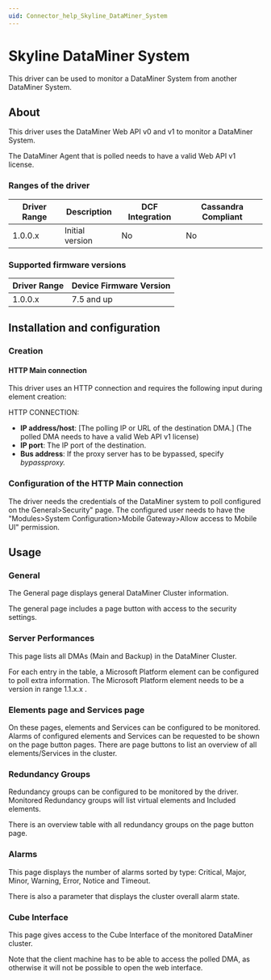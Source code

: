 ```yaml
---
uid: Connector_help_Skyline_DataMiner_System
---
```


# Skyline DataMiner System

This driver can be used to monitor a DataMiner System from another DataMiner System.

## About

This driver uses the DataMiner Web API v0 and v1 to monitor a DataMiner System.

The DataMiner Agent that is polled needs to have a valid Web API v1 license.

### Ranges of the driver

| **Driver Range** | **Description** | **DCF Integration** | **Cassandra Compliant** |
|------------------|-----------------|---------------------|-------------------------|
| 1.0.0.x          | Initial version | No                  | No                      |

### Supported firmware versions

| **Driver Range** | **Device Firmware Version** |
|------------------|-----------------------------|
| 1.0.0.x          | 7.5 and up                  |

## Installation and configuration

### Creation

#### HTTP Main connection

This driver uses an HTTP connection and requires the following input during element creation:

HTTP CONNECTION:

- **IP address/host**: \[The polling IP or URL of the destination DMA.\] (The polled DMA needs to have a valid Web API v1 license)
- **IP port**: The IP port of the destination.
- **Bus address**: If the proxy server has to be bypassed, specify *bypassproxy.*

### Configuration of the HTTP Main connection

The driver needs the credentials of the DataMiner system to poll configured on the General\>Security" page.
The configured user needs to have the "Modules\>System Configuration\>Mobile Gateway\>Allow access to Mobile UI" permission.

## Usage

### General

The General page displays general DataMiner Cluster information.

The general page includes a page button with access to the security settings.

### Server Performances

This page lists all DMAs (Main and Backup) in the DataMiner Cluster.

For each entry in the table, a Microsoft Platform element can be configured to poll extra information. The Microsoft Platform element needs to be a version in range 1.1.x.x .

### Elements page and Services page

On these pages, elements and Services can be configured to be monitored.
Alarms of configured elements and Services can be requested to be shown on the page button pages.
There are page buttons to list an overview of all elements/Services in the cluster.

### Redundancy Groups

Redundancy groups can be configured to be monitored by the driver.
Monitored Redundancy groups will list virtual elements and Included elements.

There is an overview table with all redundancy groups on the page button page.

### Alarms

This page displays the number of alarms sorted by type: Critical, Major, Minor, Warning, Error, Notice and Timeout.

There is also a parameter that displays the cluster overall alarm state.

### Cube Interface

This page gives access to the Cube Interface of the monitored DataMiner cluster.

Note that the client machine has to be able to access the polled DMA, as otherwise it will not be possible to open the web interface.
